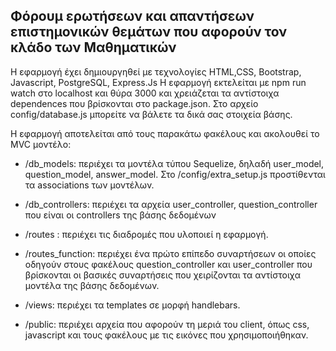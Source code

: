 ## Φόρουμ ερωτήσεων και απαντήσεων επιστημονικών θεμάτων που αφορούν τον κλάδο των Μαθηματικών #

Η εφαρμογή έχει δημιουργηθεί με τεχνολογίες  HTML,CSS, Bootstrap, Javascript, PostgreSQL, Express.Js
Η εφαρμογή εκτελείται με npm run watch στο  localhost και θύρα 3000 και χρειάζεται τα αντίστοιχα dependences που βρίσκονται στο package.json. Στο αρχείο config/database.js μπορείτε να βάλετε τα δικά σας στοιχεία βάσης. 

Η εφαρμογή αποτελείται από τους παρακάτω φακέλους και ακολουθεί το MVC μοντέλο:

* /db_models: περιέχει τα μοντέλα τύπου Sequelize, δηλαδή user_model, question_model, answer_model.  Στο /config/extra_setup.js προστίθενται τα associations των μοντέλων.

* /db_controllers: περιέχει τα αρχεία user_controller, question_controller που είναι οι controllers της βάσης δεδομένων

* /routes : περιέχει τις διαδρομές που υλοποιεί η εφαρμογή. 

* /routes_function: περιέχει ένα πρώτο επίπεδο συναρτήσεων οι οποίες οδηγούν στους φακέλους question_controller και user_controller που βρίσκονται οι βασικές συναρτήσεις που χειρίζονται τα αντίστοιχα μοντέλα της βάσης δεδομένων.

* /views: περιέχει τα templates σε μορφή handlebars.

* /public: περιέχει αρχεία που αφορούν τη μεριά του client, όπως css, javascript και τους φακέλους με τις εικόνες που χρησιμοποιήθηκαν. 
